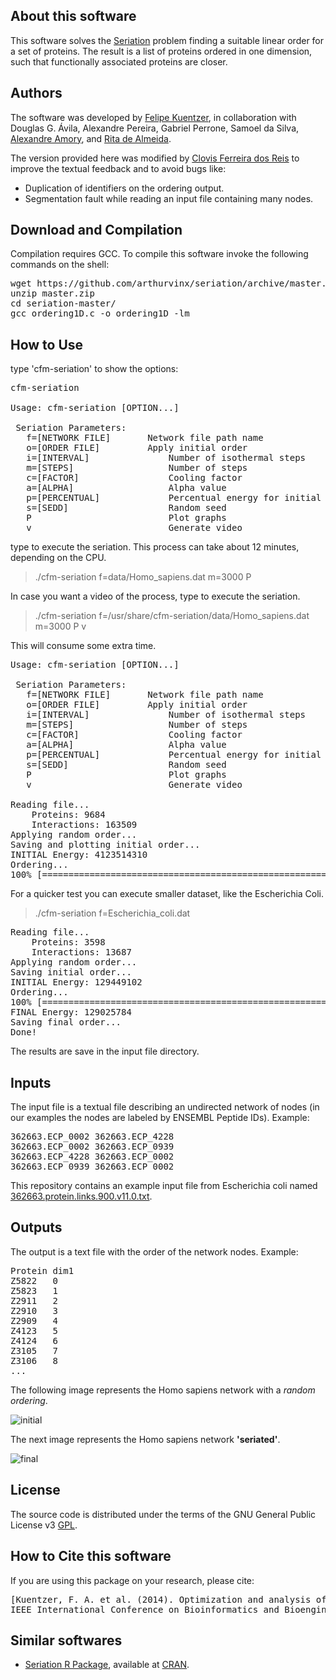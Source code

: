 ## About this software
This software solves the [Seriation](http://www.jstatsoft.org/v25/i03) problem finding a suitable linear order for a set of proteins. The result is a list of proteins ordered in one dimension, such that functionally associated proteins are closer.

## Authors
The software was developed by [Felipe Kuentzer](http://lattes.cnpq.br/1979213773480902), in collaboration with 
Douglas G. Ávila, Alexandre Pereira, Gabriel Perrone, Samoel da Silva, [Alexandre Amory](http://lattes.cnpq.br/2609000874577720), and [Rita de Almeida](http://lattes.cnpq.br/4672766298301524).

The version provided here was modified by [Clovis Ferreira dos Reis](http://lattes.cnpq.br/5487049518249525) to improve the textual feedback and to avoid bugs like:
* Duplication of identifiers on the ordering output.
* Segmentation fault while reading an input file containing many nodes.

## Download and Compilation
Compilation requires GCC. To compile this software invoke the following commands on the shell:
<pre>
wget https://github.com/arthurvinx/seriation/archive/master.zip
unzip master.zip
cd seriation-master/
gcc ordering1D.c -o ordering1D -lm
</pre>

## How to Use
type 'cfm-seriation' to show the options:

<pre>
cfm-seriation

Usage: cfm-seriation [OPTION...]

 Seriation Parameters:
   f=[NETWORK FILE]       Network file path name
   o=[ORDER FILE]         Apply initial order
   i=[INTERVAL]               Number of isothermal steps
   m=[STEPS]                  Number of steps
   c=[FACTOR]                 Cooling factor
   a=[ALPHA]                  Alpha value
   p=[PERCENTUAL]             Percentual energy for initial temperature
   s=[SEDD]                   Random seed
   P                          Plot graphs
   v                          Generate video
</pre>

type to execute the seriation. This process can take about 12 minutes, depending on the CPU.

> ./cfm-seriation f=data/Homo_sapiens.dat m=3000 P

In case you want a video of the process, type to execute the seriation. 

> ./cfm-seriation f=/usr/share/cfm-seriation/data/Homo_sapiens.dat m=3000 P v

This will consume some extra time.

<pre>
Usage: cfm-seriation [OPTION...]

 Seriation Parameters:
   f=[NETWORK FILE]       Network file path name
   o=[ORDER FILE]         Apply initial order
   i=[INTERVAL]               Number of isothermal steps
   m=[STEPS]                  Number of steps
   c=[FACTOR]                 Cooling factor
   a=[ALPHA]                  Alpha value
   p=[PERCENTUAL]             Percentual energy for initial temperature
   s=[SEDD]                   Random seed
   P                          Plot graphs
   v                          Generate video

Reading file...
	Proteins: 9684
	Interactions: 163509
Applying random order...
Saving and plotting initial order...
INITIAL Energy: 4123514310
Ordering...
100% [====================================================================================================]
</pre>

For a quicker test you can execute smaller dataset, like the Escherichia Coli.

> ./cfm-seriation f=Escherichia_coli.dat

<pre>
Reading file...
	Proteins: 3598
	Interactions: 13687
Applying random order...
Saving initial order...
INITIAL Energy: 129449102
Ordering...
100% [====================================================================================================]
FINAL Energy: 129025784
Saving final order...
Done!
</pre>

The results are save in the input file directory. 
## Inputs

The input file is a textual file describing an undirected network of nodes (in our examples the nodes are labeled by ENSEMBL Peptide IDs). Example:
<pre>
362663.ECP_0002	362663.ECP_4228
362663.ECP_0002	362663.ECP_0939
362663.ECP_4228 362663.ECP_0002
362663.ECP_0939 362663.ECP_0002
</pre>

This repository contains an example input file from Escherichia coli named [362663.protein.links.900.v11.0.txt](362663.protein.links.900.v11.0.txt).

## Outputs

The output is a text file with the order of the network nodes. Example:

<pre>
Protein	dim1
Z5822	0
Z5823	1
Z2911	2
Z2910	3
Z2909	4
Z4123	5
Z4124	6
Z3105	7
Z3106	8
...
</pre>

The following image represents the Homo sapiens network with a *random ordering*.

![initial](initial.png)

The next image represents the Homo sapiens network **'seriated'**.

![final](final.png)

## License
The source code is distributed under the terms of the GNU General Public License v3 [GPL](http://www.gnu.org/copyleft/gpl.html).

## How to Cite this software
If you are using this package on your research, please cite:
<pre>
[Kuentzer, F. A. et al. (2014). Optimization and analysis of seriation algorithm for ordering protein networks.
IEEE International Conference on Bioinformatics and Bioengineering, 231-237.](https://doi.org/10.1109/BIBE.2014.43)
</pre>

## Similar softwares
* [Seriation R Package](http://www.jstatsoft.org/v25/i03), available at [CRAN](http://cran.r-project.org/web/packages/seriation/index.html).
